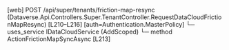 [web] POST /api/super/tenants/friction-map-resync  (Dataverse.Api.Controllers.Super.TenantController.RequestDataCloudFrictionMapResync)  [L210–L216] [auth=Authentication.MasterPolicy]
  └─ uses_service IDataCloudService (AddScoped)
    └─ method ActionFrictionMapSyncAsync [L213]

